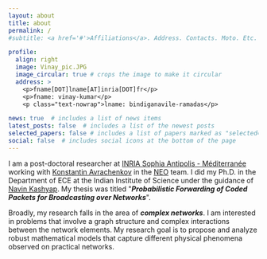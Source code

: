 ```yaml
---
layout: about
title: about
permalink: /
#subtitle: <a href='#'>Affiliations</a>. Address. Contacts. Moto. Etc.

profile:
  align: right
  image: Vinay_pic.JPG
  image_circular: true # crops the image to make it circular
  address: >
    <p>fname[DOT]lname[AT]inria[DOT]fr</p>
    <p>fname: vinay-kumar</p>
    <p class="text-nowrap">lname: bindiganavile-ramadas</p>

news: true  # includes a list of news items
latest_posts: false  # includes a list of the newest posts
selected_papers: false # includes a list of papers marked as "selected={true}"
social: false  # includes social icons at the bottom of the page
---
```

I am a post-doctoral researcher at [INRIA Sophia Antipolis - Méditerranée](https://www.inria.fr/fr/centre-inria-sophia-antipolis-mediterranee) working with [Konstantin Avrachenkov](https://www-sop.inria.fr/members/Konstantin.Avratchenkov/me.html) in the [NEO](https://team.inria.fr/neo/) team. I did my Ph.D. in the Department of ECE at the Indian Institute of Science under the guidance of [Navin Kashyap](https://ece.iisc.ac.in/~nkashyap/). My thesis was titled "***Probabilistic Forwarding of Coded Packets for Broadcasting over Networks***".

Broadly, my research falls in the area of ***complex networks***. I am interested in problems that involve a graph structure and complex interactions between the network elements. My research goal is to propose and analyze robust mathematical models that capture different physical phenomena observed on practical networks.
